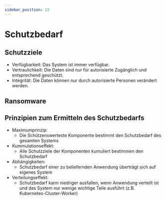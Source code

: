 ```yaml
---
sidebar_position: 13
---
```


# Schutzbedarf

## Schutzziele

- Verfügbarkeit: Das System ist immer verfügbar.
- Vertraulichkeit: Die Daten sind nur für autorisierte Zugänglich und entsprechend geschützt.
- Integrität: Die Daten können nur durch autorisierte Personen verändert werden.

## Ransomware

## Prinzipien zum Ermitteln des Schutzbedarfs

- Maximumprinzip:
  - Die Schützenswerteste Komponente bestimmt den Schutzbedarf des gesamten Systems
- Kummulationseffekt:
  - Alle Schutzziele der Komponenten kumuliert bestimmen den Schutzbedarf
- Abhängigkeiten:
  - Schutzbedarf einer zu beliefernden Anwendung überträgt sich auf eigenes System
- Verteilungseffekt:
  - Schutzbedarf kann niedriger ausfallen, wenn Anwendung verteilt ist und das System nur wenige wichtige Teile ausführt (z.B. Kubernetes-Cluster-Worker)
